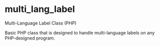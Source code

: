 multi_lang_label
================

Multi-Language Label Class (PHP)

Basic PHP class that is designed to handle multi-language labels on any PHP-designed program.
